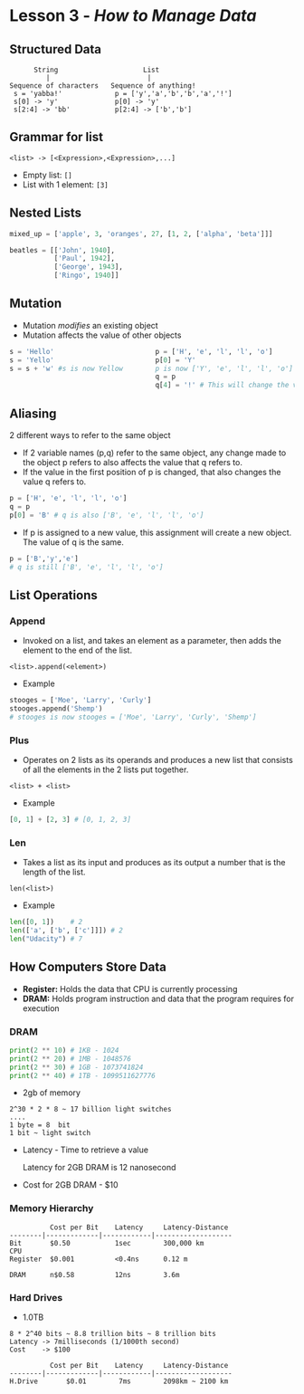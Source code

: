 # Lesson 3 - _How to Manage Data_

## Structured Data
```
      String                     List
         |                        |
Sequence of characters   Sequence of anything!
 s = 'yabba!'             p = ['y','a','b','b','a','!']
 s[0] -> 'y'              p[0] -> 'y'
 s[2:4] -> 'bb'           p[2:4] -> ['b','b']
```
## Grammar for list
```
<list> -> [<Expression>,<Expression>,...]
```
- Empty list: `[]`
- List with 1 element: `[3]`

## Nested Lists
``` python
mixed_up = ['apple', 3, 'oranges', 27, [1, 2, ['alpha', 'beta']]]

beatles = [['John', 1940],
           ['Paul', 1942],
           ['George', 1943],
           ['Ringo', 1940]]              
```

## Mutation
- Mutation _modifies_ an existing object
- Mutation affects the value of other objects
``` python
s = 'Hello'                         p = ['H', 'e', 'l', 'l', 'o']
s = 'Yello'                         p[0] = 'Y'
s = s + 'w' #s is now Yellow        p is now ['Y', 'e', 'l', 'l', 'o']  - Didn't create a new list
                                    q = p
                                    q[4] = '!' # This will change the value of p
```

## Aliasing
2 different ways to refer to the same object
- If 2 variable names (p,q) refer to the same object, any change made to the object p refers to also affects
the value that q refers to. 
- If the value in the first position of p is changed, that also changes the value q refers to. 
```python
p = ['H', 'e', 'l', 'l', 'o']
q = p
p[0] = 'B' # q is also ['B', 'e', 'l', 'l', 'o']
```
- If p is assigned to a new value, this assignment will create a new object. The value of q is the same. 
```python
p = ['B','y','e'] 
# q is still ['B', 'e', 'l', 'l', 'o']
```

## List Operations
### Append 
- Invoked on a list, and takes an element as a parameter, then adds the element to the end of the list.
```
<list>.append(<element>)
```
- Example
```python
stooges = ['Moe', 'Larry', 'Curly']
stooges.append('Shemp')
# stooges is now stooges = ['Moe', 'Larry', 'Curly', 'Shemp']
```
### Plus
- Operates on 2 lists as its operands and produces a new list that consists of all the elements in the 2 lists put together.
```
<list> + <list>
```
- Example
```python
[0, 1] + [2, 3] # [0, 1, 2, 3]
```
### Len
- Takes a list as its input and produces as its output a number that is the length of the list.
```
len(<list>)
```
- Example
```python
len([0, 1])    # 2
len(['a', ['b', ['c']]]) # 2
len("Udacity") # 7
```

## How Computers Store Data
- **Register:** Holds the data that CPU is currently processing
- **DRAM:** Holds program instruction and data that the program requires for execution

### DRAM
```python
print(2 ** 10) # 1KB - 1024 
print(2 ** 20) # 1MB - 1048576
print(2 ** 30) # 1GB - 1073741824
print(2 ** 40) # 1TB - 1099511627776
```
- 2gb of memory
```
2^30 * 2 * 8 ~ 17 billion light switches
....
1 byte = 8  bit
1 bit ~ light switch
```
- Latency - Time to retrieve a value

    Latency for 2GB DRAM is 12 nanosecond
- Cost for 2GB DRAM - $10

### Memory Hierarchy
```
          Cost per Bit    Latency     Latency-Distance
--------|-------------|------------|-------------------
Bit       $0.50           1sec        300,000 km
CPU
Register  $0.001          <0.4ns      0.12 m

DRAM      n$0.58          12ns        3.6m
```
### Hard Drives
- 1.0TB 
```
8 * 2^40 bits ~ 8.8 trillion bits ~ 8 trillion bits
Latency -> 7milliseconds (1/1000th second)
Cost    -> $100

          Cost per Bit    Latency     Latency-Distance
--------|-------------|------------|-------------------
H.Drive       $0.01        7ms        2098km ~ 2100 km
```